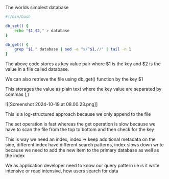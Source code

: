 The worlds simplest database 

```bash
#!/bin/bash

db_set() {
	echo "$1,$2," > database 
}

db_get() {
	grep "$1," database | sed -e "s/^$1,//" | tail -n 1
}
```

The above code stores as key value pair where $1 is the key and $2 is the value in a file called database. 

We can also retrieve the file using db_get() function by the key $1

This storages the value as plain text where the key value are separated by commas (,)

![[Screenshot 2024-10-19 at 08.00.23.png]]

This is a log-structured approach because we only append to the file 

The set operation is fast whereas the get operation is slow because we have to scan the file from the top to bottom and then check for the key 

This is way we need an index, index -> keep additional metadata on the side, different index have different search patterns, index slows down write because we need to add the new item to the primary database as well as the index

We as application developer need to know our query pattern i.e is it write intensive or read intensive, how users search for data 